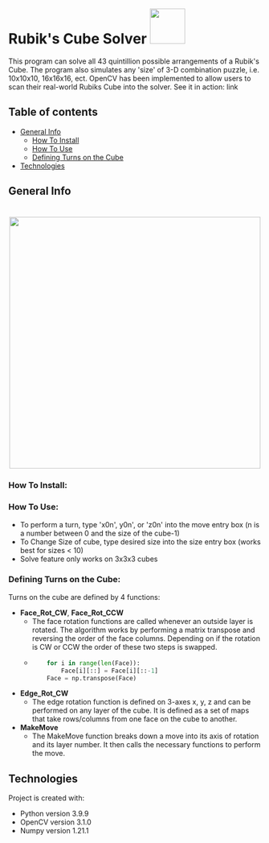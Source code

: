 <div align="left">
<h1>Rubik's Cube Solver   <img src="https://media.giphy.com/media/B9ASSRShV2dPi/giphy.gif" width="70px"></h1>

This program can solve all 43 quintillion possible arrangements of a Rubik's Cube. The program also simulates any 'size' of 3-D combination puzzle, i.e. 10x10x10, 16x16x16, ect. OpenCV has been implemented to allow users to scan their real-world Rubiks Cube into the solver. See it in action: link

## Table of contents 
* [General Info](#general-info) 
  * [How To Install](#How-To-Install)
  * [How To Use](#How-To-Use)
  * [Defining Turns on the Cube](#Defining-Turns-on-the-Cube)
* [Technologies](#technologies)

## General Info
<div align="center">
<h1><img src="https://github.com/JustinValentine/RubiksCube/blob/main/Images/Solve.gif" width="500px"></h1>
<div align="left">
 
### How To Install:
 
### How To Use:
- To perform a turn, type 'x0n', y0n', or 'z0n' into the move entry box (n is a number between 0 and the size of the cube-1)
- To Change Size of cube, type desired size into the size entry box (works best for sizes < 10)
- Solve feature only works on 3x3x3 cubes 
 
### Defining Turns on the Cube:
Turns on the cube are defined by 4 functions:
* **Face_Rot_CW**, **Face_Rot_CCW**
  * The face rotation functions are called whenever an outside layer is rotated. The algorithm works by performing a matrix transpose and reversing the order of the face columns. Depending on if the rotation is CW or CCW the order of these two steps is swapped. 
  * ```python 
        for i in range(len(Face)):
            Face[i][::] = Face[i][::-1]
        Face = np.transpose(Face)
    ```   
* **Edge_Rot_CW**
  * The edge rotation function is defined on 3-axes x, y, z and can be performed on any layer of the cube. It is defined as a set of maps that take rows/columns from one face on the cube to another.
* **MakeMove**   
  * The MakeMove function breaks down a move into its axis of rotation and its layer number. It then calls the necessary functions to perform the move.  

## Technologies
Project is created with:
* Python version 3.9.9
* OpenCV version 3.1.0
* Numpy version 1.21.1
